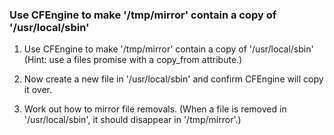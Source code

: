### Use CFEngine to make '/tmp/mirror' contain a copy of '/usr/local/sbin'

1.  Use CFEngine to make '/tmp/mirror' contain a copy of '/usr/local/sbin'
(Hint: use a files promise with a copy\_from attribute.)

2. Now create a new file in '/usr/local/sbin' and confirm CFEngine will copy it over.

3. Work out how to mirror file removals.  (When a file is removed in '/usr/local/sbin', it should disappear in '/tmp/mirror'.)
